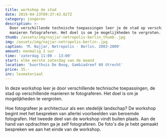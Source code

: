 ```yaml
---
title: workshop de stad
date: 2019-04-23T09:37:43.827Z
category: jongeren
description: >-
  Door verschillende technische toepassingen leer je de stad op verschillende
  manieren fotograferen. Het doel is om je mogelijkheden te vergroten.
thumb: /assets/img/najjar-netropolis-berlin_thumb-.jpg
img: /assets/img/najjar-netropolis-berlin-.jpg
caption: 'M. Najjar, Netropolis - Berlin. 2003-2009'
amount: eenmalig 2 uur
time: 'zaterdag 11:00 - 13:00'
start: elke eerste zaterdag van de maand
location: 'buurthuis De Boog, Gambiadreef 60 Utrecht'
price: 35.-
inc: lesmateriaal
---
```


In deze workshop leer je door verschillende technische toepassingen, de stad op verschillende manieren te fotograferen. Het doel is om je mogelijkheden te vergroten.

Hoe fotografeer je architectuur als een stedelijk landschap? 
De workshop begint met het bespreken van allerlei voorbeelden van beroemde fotografen. Het tweede deel van de workshop vindt buiten plaats. Aan de hand van opdrachten ga je zelf fotograferen. De foto's die je hebt gemaakt bespreken we aan het einde van de workshop.
